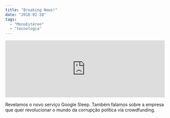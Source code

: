 ```yaml
---
title: "Breaking News!"
date: "2018-02-28"
tags: 
  - "MonoEstéreo"
  - "tecnologia"
---
```


<iframe style="width: 100%; height: 180px;" src="https://anchor.fm/MonoEstéreo/embed/episodes/Breaking-News-e149rq" width="100%" height="180px" frameborder="0" scrolling="no"></iframe>

Revelamos o novo serviço Google Sleep. Também falamos sobre a empresa que quer revolucionar o mundo da corrupção política via crowdfunding.
